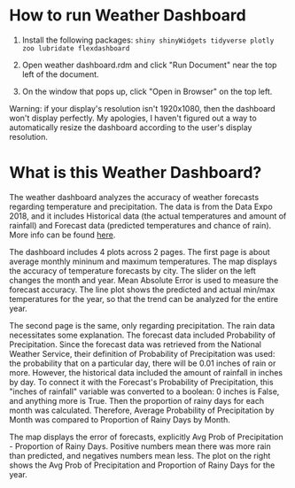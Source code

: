 # How to run Weather Dashboard
1. Install the following packages:
`shiny
shinyWidgets
tidyverse
plotly
zoo
lubridate
flexdashboard`

2. Open weather dashboard.rdm and click "Run Document" near the top left of the document.

3. On the window that pops up, click "Open in Browser" on the top left.

Warning: if your display's resolution isn't 1920x1080, then the dashboard won't display perfectly. My apologies, I haven't figured out a way to automatically resize the dashboard according to the user's display resolution.

# What is this Weather Dashboard?
The weather dashboard analyzes the accuracy of weather forecasts regarding temperature and precipitation. The data is from the Data Expo 2018, and it includes Historical data (the actual temperatures and amount of rainfall) and Forecast data (predicted temperatures and chance of rain). More info can be found [here](http://community.amstat.org/stat-computing/data-expo/data-expo-2018).

The dashboard includes 4 plots across 2 pages. The first page is about average monthly mininum and maximum temperatures. The map displays the accuracy of temperature forecasts by city. The slider on the left changes the month and year. Mean Absolute Error is used to measure the forecast accuracy. The line plot shows the predicted and actual min/max temperatures for the year, so that the trend can be analyzed for the entire year.

The second page is the same, only regarding precipitation. The rain data necessitates some explanation. The forecast data included Probability of Precipitation. Since the forecast data was retrieved from the National Weather Service, their definition of Probability of Precipitation was used: the probability that on a particular day, there will be 0.01 inches of rain or more. However, the historical data included the amount of rainfall in inches by day. To connect it with the Forecast's Probability of Precipitation, this "inches of rainfall" variable was converted to a boolean: 0 inches is False, and anything more is True. Then the proportion of rainy days for each month was calculated. Therefore, Average Probability of Precipitation by Month was compared to Proportion of Rainy Days by Month.

The map displays the error of forecasts, explicitly Avg Prob of Precipitation - Proportion of Rainy Days. Positive numbers mean there was more rain than predicted, and negatives numbers mean less. The plot on the right shows the Avg Prob of Precipitation and Proportion of Rainy Days for the year.
